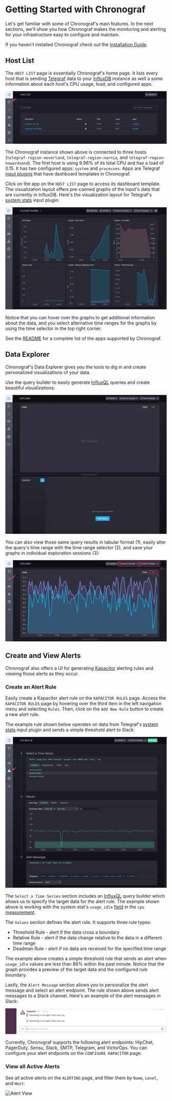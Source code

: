 # Getting Started with Chronograf

Let's get familiar with some of Chronograf's main features.
In the next sections, we'll show you how Chronograf makes the monitoring and alerting for your infrastructure easy to configure and maintain.

If you haven't installed Chronograf check out the [Installation Guide](https://github.com/influxdata/chronograf/blob/master/docs/INSTALLATION.md).

## Host List

The `HOST LIST` page is essentially Chronograf's home page.
It lists every host that is sending [Telegraf](https://github.com/influxdata/telegraf) data to your [InfluxDB](https://github.com/influxdata/influxdb) instance as well a some information about each host's CPU usage, load, and configured apps.

![Host List](https://github.com/influxdata/chronograf/blob/master/docs/images/host-list-gs.png)

The Chronograf instance shown above is connected to three hosts (`telegraf-region-neverland`, `telegraf-region-narnia`, and `telegraf-region-howardsend`).
The first host is using 9.96%	of its total CPU and has a load of 0.15.
It has two configured apps: `system` and `processes`.
Apps are Telegraf [input plugins](https://github.com/influxdata/telegraf#input-plugins) that have dashboard templates in Chronograf.

Click on the app on the `HOST LIST` page to access its dashboard template.
The visualization layout offers pre-canned graphs of the input's data that are currently in InfluxDB.
Here's the visualization layout for Telegraf's [system stats](https://github.com/influxdata/telegraf/tree/master/plugins/inputs/system) input plugin:

![System Graph Layout](https://github.com/influxdata/chronograf/blob/master/docs/images/system-layout-gs.gif)

Notice that you can hover over the graphs to get additional information about the data, and you select alternative time ranges for the graphs by using the time selector in the top right corner.

See the [README](https://github.com/influxdata/chronograf#dashboard-templates) for a complete list of the apps supported by Chronograf.

## Data Explorer

Chronograf's Data Explorer gives you the tools to dig in and create personalized visualizations of your data.

Use the query builder to easily generate [InfluxQL](https://docs.influxdata.com/influxdb/latest/query_language/) queries and create beautiful visualizations:

![Data Exploration](https://github.com/influxdata/chronograf/blob/master/docs/images/data-exploration-gs.gif)

You can also view those same query results in tabular format (1), easily alter the query's time range with the time range selector (2), and save your graphs in individual exploration sessions (3):

![Data Exploration Extras](https://github.com/influxdata/chronograf/blob/master/docs/images/data-exploration-extras-gs.png)

## Create and View Alerts

Chronograf also offers a UI for generating [Kapacitor](https://github.com/influxdata/kapacitor) alerting rules and viewing those alerts as they occur.

### Create an Alert Rule
Easily create a Kapacitor alert rule on the `KAPACITOR RULES` page.
Access the `KAPACITOR RULES` page by hovering over the third item in the left navigation menu and selecting `Rules`.
Then, click on the `Add New Rule` button to create a new alert rule.

The example rule shown below operates on data from Telegraf's [system stats](https://github.com/influxdata/telegraf/tree/master/plugins/inputs/system) input plugin and sends a simple threshold alert to Slack:

![Example Rule](https://github.com/influxdata/chronograf/blob/master/docs/images/example-rule-gs.png)

The `Select a Time Series` section includes an [InfluxQL](https://docs.influxdata.com/influxdb/latest/query_language/) query builder which allows us to specify the target data for the alert rule.
The example shown above is working with the system stat's `usage_idle` [field](https://docs.influxdata.com/influxdb/v1.1/concepts/glossary/#field) in the `cpu` [measurement](https://docs.influxdata.com/influxdb/v1.1/concepts/glossary/#measurement).

The `Values` section defines the alert rule.
It supports three rule types:

* Threshold Rule - alert if the data cross a boundary
* Relative Rule - alert if the data change relative to the data in a different time range
* Deadman Rule - alert if no data are received for the specified time range

The example above creates a simple threshold rule that sends an alert when `usage_idle` values are less than 86% within the past minute.
Notice that the graph provides a preview of the target data and the configured rule boundary.

Lastly, the `Alert Message` section allows you to personalize the alert message and select an alert endpoint.
The rule shown above sends alert messages to a Slack channel.
Here's an example of the alert messages in Slack:

![Slack Alert](https://github.com/influxdata/chronograf/blob/master/docs/images/slack-alert-gs.png)

Currently, Chronograf supports the following alert endpoints: HipChat, PagerDuty, Sensu, Slack, SMTP, Telegram, and VictorOps.
You can configure your alert endpoints on the `CONFIGURE KAPACITOR` page.

### View all Active Alerts

See all active alerts on the `ALERTING` page, and filter them by `Name`,
`Level`, and `Host`:

![Alert View](https://github.com/influxdata/chronograf/blob/master/docs/images/alert-view-gs.gif)
